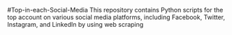 #Top-in-each-Social-Media
This repository contains Python scripts for the top account on various social media platforms, including Facebook, Twitter, Instagram, and LinkedIn by using web scraping
